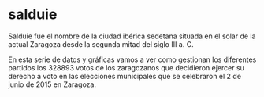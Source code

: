 # salduie

Salduie fue el nombre de la ciudad ibérica sedetana situada en el solar de la actual Zaragoza desde la segunda mitad del siglo III a. C.

En esta serie de datos y gráficas vamos a ver como gestionan los diferentes partidos los 328893 votos de los zaragozanos que decidieron ejercer su derecho a voto en las elecciones municipales que se celebraron el 2 de junio de 2015 en Zaragoza. 
